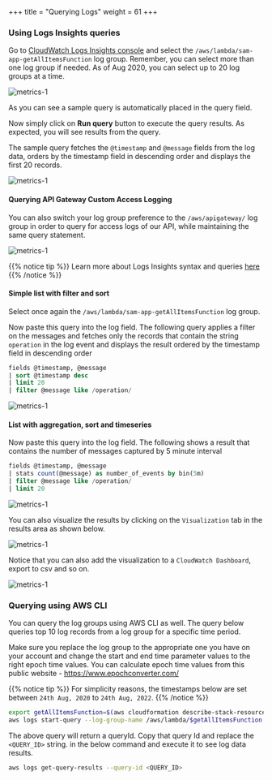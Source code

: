+++
title = "Querying Logs"
weight = 61
+++

### Using Logs Insights queries

Go to [CloudWatch Logs Insights console](https://console.aws.amazon.com/cloudwatch/home?#logsV2:logs-insights) and select the `/aws/lambda/sam-app-getAllItemsFunction` log group. Remember, you can select more than one log group if needed. As of Aug 2020, you can select up to 20 log groups at a time.

![metrics-1](/images/query_logs_1.png)

As you can see a sample query is automatically placed in the query field. 

Now simply click on **Run query** button to execute the query results. As expected, you will see results from the query.

The sample query fetches the `@timestamp` and `@message` fields from the log data, orders by the timestamp field in descending order and displays the first 20 records.

![metrics-1](/images/query_logs_2.png)

#### Querying API Gateway Custom Access Logging

You can also switch your log group preference to the `/aws/apigateway/` log group in order to query for access logs of our API, while maintaining the same query statement.

![metrics-1](/images/query_logs_api.png)

{{% notice tip %}}
Learn more about Logs Insights syntax and queries [here](https://docs.aws.amazon.com/AmazonCloudWatch/latest/logs/CWL_QuerySyntax.html)
{{% /notice %}}


#### Simple list with filter and sort 

Select once again the `/aws/lambda/sam-app-getAllItemsFunction` log group.

Now paste this query into the log field. The following query applies a filter on the messages and fetches only the records that contain the string `operation` in the log event and displays the result ordered by the timestamp field in descending order

```sql
fields @timestamp, @message
| sort @timestamp desc
| limit 20
| filter @message like /operation/
```

![metrics-1](/images/query_logs_3.png)

#### List with aggregation, sort and timeseries

Now paste this query into the log field. The following shows a result that contains the number of messages captured by 5 minute interval

```sql
fields @timestamp, @message
| stats count(@message) as number_of_events by bin(5m)
| filter @message like /operation/
| limit 20
```

![metrics-1](/images/query_logs_4.png)

You can also visualize the results by clicking on the `Visualization` tab in the results area as shown below.

![metrics-1](/images/query_logs_5.png)

Notice that you can also add the visualization to a `CloudWatch Dashboard`, export to csv and so on.

![metrics-1](/images/query_logs_6.png)

### Querying using AWS CLI

You can query the log groups using AWS CLI as well. The query below queries top 10 log records from a log group for a specific time period.

Make sure you replace the log group to the appropriate one you have on your account and change the start and end time parameter values to the right epoch time values. You can calculate epoch time values from this public website - https://www.epochconverter.com/

{{% notice tip %}}
For simplicity reasons, the timestamps below are set between `24th Aug, 2020` to `24th Aug, 2022`.
{{% /notice %}}

```sh
export getAllItemsFunction=$(aws cloudformation describe-stack-resources --stack-name sam-app --output json | jq '.StackResources[] | select(.LogicalResourceId=="getAllItemsFunction") | .PhysicalResourceId' | sed -e 's/^"//'  -e 's/"$//')
aws logs start-query --log-group-name /aws/lambda/$getAllItemsFunction --start-time '1598288209' --end-time '1661364126' --query-string 'fields @message | limit 10'
```

The above query will return a queryId. Copy that query Id and replace the `<QUERY_ID>` string. in the below command and execute it to see log data results.

```sh
aws logs get-query-results --query-id <QUERY_ID>
```
